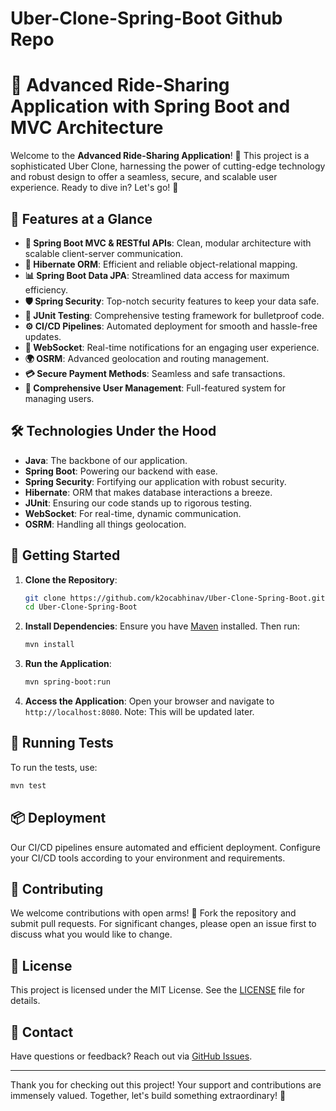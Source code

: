 # Uber-Clone-Spring-Boot Github Repo

# 🚗 **Advanced Ride-Sharing Application with Spring Boot and MVC Architecture**

Welcome to the **Advanced Ride-Sharing Application**! 🚀 This project is a sophisticated Uber Clone, harnessing the power of cutting-edge technology and robust design to offer a seamless, secure, and scalable user experience. Ready to dive in? Let's go! 🎉

## 🌟 **Features at a Glance**

- **🚀 Spring Boot MVC & RESTful APIs**: Clean, modular architecture with scalable client-server communication.
- **🔗 Hibernate ORM**: Efficient and reliable object-relational mapping.
- **📊 Spring Boot Data JPA**: Streamlined data access for maximum efficiency.
- **🛡️ Spring Security**: Top-notch security features to keep your data safe.
- **🧪 JUnit Testing**: Comprehensive testing framework for bulletproof code.
- **⚙️ CI/CD Pipelines**: Automated deployment for smooth and hassle-free updates.
- **📡 WebSocket**: Real-time notifications for an engaging user experience.
- **🌍 OSRM**: Advanced geolocation and routing management.
- **💳 Secure Payment Methods**: Seamless and safe transactions.
- **👥 Comprehensive User Management**: Full-featured system for managing users.

## 🛠️ **Technologies Under the Hood**

- **Java**: The backbone of our application.
- **Spring Boot**: Powering our backend with ease.
- **Spring Security**: Fortifying our application with robust security.
- **Hibernate**: ORM that makes database interactions a breeze.
- **JUnit**: Ensuring our code stands up to rigorous testing.
- **WebSocket**: For real-time, dynamic communication.
- **OSRM**: Handling all things geolocation.

## 🚀 **Getting Started**

1. **Clone the Repository**:
   ```bash
   git clone https://github.com/k2ocabhinav/Uber-Clone-Spring-Boot.git
   cd Uber-Clone-Spring-Boot
   ```

2. **Install Dependencies**:
   Ensure you have [Maven](https://maven.apache.org/) installed. Then run:
   ```bash
   mvn install
   ```

3. **Run the Application**:
   ```bash
   mvn spring-boot:run
   ```

4. **Access the Application**:
   Open your browser and navigate to `http://localhost:8080`.
   Note: This will be updated later.

## 🧪 **Running Tests**

To run the tests, use:
```bash
mvn test
```

## 📦 **Deployment**

Our CI/CD pipelines ensure automated and efficient deployment. Configure your CI/CD tools according to your environment and requirements.

## 🤝 **Contributing**

We welcome contributions with open arms! 💖 Fork the repository and submit pull requests. For significant changes, please open an issue first to discuss what you would like to change.

## 📄 **License**

This project is licensed under the MIT License. See the [LICENSE]() file for details.

## 📧 **Contact**

Have questions or feedback? Reach out via [GitHub Issues](https://github.com/k2ocabhinav/Uber-Clone-Spring-Boot/issues).

---

Thank you for checking out this project! Your support and contributions are immensely valued. Together, let's build something extraordinary! 🌟

```